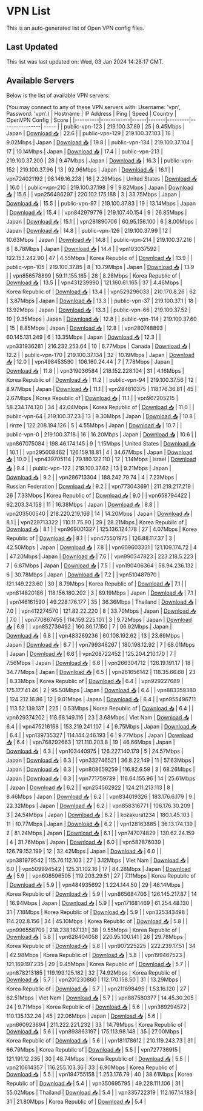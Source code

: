 # VPN List

This is an auto-generated list of Open VPN config files.

## Last Updated

This list was last updated on: Wed, 03 Jan 2024 14:28:17 GMT.

## Available Servers

Below is the list of available VPN servers:

(You may connect to any of these VPN servers with: Username: 'vpn', Password: 'vpn'.)
| Hostname | IP Address | Ping | Speed | Country | OpenVPN Config | Score |
|----------|------------|------|-------|---------|----------------| ----- |
| public-vpn-123 | 219.100.37.89 | 25 | 9.45Mbps | Japan | [Download 📥](./configs/server_0_JP.ovpn) | 22.6 |
| public-vpn-129 | 219.100.37.103 | 16 | 9.02Mbps | Japan | [Download 📥](./configs/server_1_JP.ovpn) | 19.8 |
| public-vpn-134 | 219.100.37.104 | 17 | 10.14Mbps | Japan | [Download 📥](./configs/server_2_JP.ovpn) | 17.4 |
| public-vpn-213 | 219.100.37.200 | 28 | 9.47Mbps | Japan | [Download 📥](./configs/server_3_JP.ovpn) | 16.3 |
| public-vpn-152 | 219.100.37.96 | 13 | 92.96Mbps | Japan | [Download 📥](./configs/server_4_JP.ovpn) | 16.1 |
| vpn724021192 | 98.149.16.228 | 16 | 2.29Mbps | United States | [Download 📥](./configs/server_5_US.ovpn) | 16.0 |
| public-vpn-210 | 219.100.37.198 | 9 | 9.82Mbps | Japan | [Download 📥](./configs/server_6_JP.ovpn) | 15.6 |
| vpn256486297 | 220.102.175.188 | 3 | 33.75Mbps | Japan | [Download 📥](./configs/server_7_JP.ovpn) | 15.5 |
| public-vpn-97 | 219.100.37.83 | 19 | 13.14Mbps | Japan | [Download 📥](./configs/server_8_JP.ovpn) | 15.4 |
| vpn842979776 | 219.107.40.154 | 9 | 26.85Mbps | Japan | [Download 📥](./configs/server_9_JP.ovpn) | 15.1 |
| vpn281890706 | 60.95.156.100 | 6 | 8.00Mbps | Japan | [Download 📥](./configs/server_10_JP.ovpn) | 14.8 |
| public-vpn-126 | 219.100.37.99 | 12 | 10.63Mbps | Japan | [Download 📥](./configs/server_11_JP.ovpn) | 14.8 |
| public-vpn-214 | 219.100.37.216 | 8 | 8.78Mbps | Japan | [Download 📥](./configs/server_12_JP.ovpn) | 14.4 |
| vpn103037592 | 122.153.242.90 | 47 | 4.55Mbps | Korea Republic of | [Download 📥](./configs/server_13_KR.ovpn) | 13.9 |
| public-vpn-105 | 219.100.37.85 | 8 | 10.79Mbps | Japan | [Download 📥](./configs/server_14_JP.ovpn) | 13.9 |
| vpn856578899 | 59.11.155.185 | 28 | 8.28Mbps | Korea Republic of | [Download 📥](./configs/server_15_KR.ovpn) | 13.5 |
| vpn431239990 | 121.160.61.165 | 37 | 4.46Mbps | Korea Republic of | [Download 📥](./configs/server_16_KR.ovpn) | 13.4 |
| vpn529296033 | 210.170.8.26 | 62 | 3.87Mbps | Japan | [Download 📥](./configs/server_17_JP.ovpn) | 13.3 |
| public-vpn-37 | 219.100.37.1 | 18 | 13.92Mbps | Japan | [Download 📥](./configs/server_18_JP.ovpn) | 13.3 |
| public-vpn-66 | 219.100.37.52 | 19 | 9.35Mbps | Japan | [Download 📥](./configs/server_19_JP.ovpn) | 12.8 |
| public-vpn-114 | 219.100.37.60 | 15 | 8.85Mbps | Japan | [Download 📥](./configs/server_20_JP.ovpn) | 12.8 |
| vpn280748893 | 60.145.131.249 | 6 | 13.35Mbps | Japan | [Download 📥](./configs/server_21_JP.ovpn) | 12.3 |
| vpn331936281 | 216.232.253.64 | 10 | 6.77Mbps | Canada | [Download 📥](./configs/server_22_CA.ovpn) | 12.2 |
| public-vpn-170 | 219.100.37.134 | 32 | 10.19Mbps | Japan | [Download 📥](./configs/server_23_JP.ovpn) | 12.0 |
| vpn498453530 | 106.160.24.44 | 7 | 7.78Mbps | Japan | [Download 📥](./configs/server_24_JP.ovpn) | 11.8 |
| vpn319036584 | 218.152.228.104 | 31 | 4.16Mbps | Korea Republic of | [Download 📥](./configs/server_25_KR.ovpn) | 11.2 |
| public-vpn-94 | 219.100.37.56 | 12 | 8.97Mbps | Japan | [Download 📥](./configs/server_26_JP.ovpn) | 11.1 |
| vpn284810375 | 118.176.36.81 | 45 | 2.67Mbps | Korea Republic of | [Download 📥](./configs/server_27_KR.ovpn) | 11.1 |
| vpn967205215 | 58.234.174.120 | 34 | 42.04Mbps | Korea Republic of | [Download 📥](./configs/server_28_KR.ovpn) | 11.0 |
| public-vpn-64 | 219.100.37.23 | 13 | 9.30Mbps | Japan | [Download 📥](./configs/server_29_JP.ovpn) | 10.8 |
| rinze | 122.208.194.126 | 5 | 4.55Mbps | Japan | [Download 📥](./configs/server_30_JP.ovpn) | 10.7 |
| public-vpn-0 | 219.100.37.18 | 16 | 16.20Mbps | Japan | [Download 📥](./configs/server_31_JP.ovpn) | 10.6 |
| vpn867075084 | 198.46.174.145 | 9 | 1.15Mbps | United States | [Download 📥](./configs/server_32_US.ovpn) | 10.1 |
| vpn295008462 | 126.159.18.81 | 4 | 34.67Mbps | Japan | [Download 📥](./configs/server_33_JP.ovpn) | 10.0 |
| vpn439705114 | 79.180.122.110 | 12 | 1.14Mbps | Israel | [Download 📥](./configs/server_34_IL.ovpn) | 9.4 |
| public-vpn-122 | 219.100.37.62 | 13 | 9.21Mbps | Japan | [Download 📥](./configs/server_35_JP.ovpn) | 9.2 |
| vpn286713304 | 188.242.79.74 | 4 | 7.23Mbps | Russian Federation | [Download 📥](./configs/server_36_RU.ovpn) | 9.2 |
| vpn773043691 | 211.219.217.219 | 26 | 7.33Mbps | Korea Republic of | [Download 📥](./configs/server_37_KR.ovpn) | 9.0 |
| vpn658794422 | 92.203.34.158 | 11 | 16.38Mbps | Japan | [Download 📥](./configs/server_38_JP.ovpn) | 8.8 |
| vpn203500540 | 218.220.219.166 | 14 | 14.20Mbps | Japan | [Download 📥](./configs/server_39_JP.ovpn) | 8.1 |
| vpn229713322 | 110.11.75.90 | 29 | 28.21Mbps | Korea Republic of | [Download 📥](./configs/server_40_KR.ovpn) | 8.1 |
| vpn969001327 | 125.136.124.178 | 27 | 4.07Mbps | Korea Republic of | [Download 📥](./configs/server_41_KR.ovpn) | 8.1 |
| vpn475501975 | 126.88.117.37 | 3 | 42.50Mbps | Japan | [Download 📥](./configs/server_42_JP.ovpn) | 7.8 |
| vpn609603331 | 121.109.174.72 | 4 | 47.20Mbps | Japan | [Download 📥](./configs/server_43_JP.ovpn) | 7.6 |
| vpn990347823 | 223.218.5.223 | 7 | 6.87Mbps | Japan | [Download 📥](./configs/server_44_JP.ovpn) | 7.5 |
| vpn190406364 | 58.94.236.132 | 6 | 30.78Mbps | Japan | [Download 📥](./configs/server_45_JP.ovpn) | 7.2 |
| vpn510487970 | 121.149.223.60 | 30 | 8.79Mbps | Korea Republic of | [Download 📥](./configs/server_46_KR.ovpn) | 7.1 |
| vpn814820186 | 118.156.180.202 | 3 | 89.19Mbps | Japan | [Download 📥](./configs/server_47_JP.ovpn) | 7.1 |
| vpn146161590 | 49.228.176.177 | 35 | 36.36Mbps | Thailand | [Download 📥](./configs/server_48_TH.ovpn) | 7.0 |
| vpn412274570 | 121.82.22.220 | 8 | 33.70Mbps | Japan | [Download 📥](./configs/server_49_JP.ovpn) | 7.0 |
| vpn770867455 | 114.159.225.101 | 3 | 9.72Mbps | Japan | [Download 📥](./configs/server_50_JP.ovpn) | 6.9 |
| vpn852739492 | 160.86.17.150 | 7 | 96.92Mbps | Japan | [Download 📥](./configs/server_51_JP.ovpn) | 6.8 |
| vpn483269236 | 60.108.192.62 | 13 | 23.69Mbps | Japan | [Download 📥](./configs/server_52_JP.ovpn) | 6.7 |
| vpn799348267 | 180.198.12.92 | 7 | 68.01Mbps | Japan | [Download 📥](./configs/server_53_JP.ovpn) | 6.6 |
| vpn208722452 | 125.204.210.170 | 7 | 7.56Mbps | Japan | [Download 📥](./configs/server_54_JP.ovpn) | 6.6 |
| vpn266304712 | 126.19.191.17 | 18 | 34.77Mbps | Japan | [Download 📥](./configs/server_55_JP.ovpn) | 6.5 |
| vpn261656142 | 118.35.66.68 | 23 | 8.33Mbps | Korea Republic of | [Download 📥](./configs/server_56_KR.ovpn) | 6.4 |
| vpn929227689 | 175.177.41.46 | 2 | 95.50Mbps | Japan | [Download 📥](./configs/server_57_JP.ovpn) | 6.4 |
| vpn883359380 | 124.212.16.86 | 12 | 9.01Mbps | Japan | [Download 📥](./configs/server_58_JP.ovpn) | 6.4 |
| vpn955496711 | 113.52.139.137 | 225 | 0.53Mbps | Korea Republic of | [Download 📥](./configs/server_59_KR.ovpn) | 6.4 |
| vpn629374202 | 118.68.149.116 | 23 | 3.68Mbps | Viet Nam | [Download 📥](./configs/server_60_VN.ovpn) | 6.4 |
| vpn475216168 | 153.219.241.107 | 4 | 9.75Mbps | Japan | [Download 📥](./configs/server_61_JP.ovpn) | 6.4 |
| vpn139735327 | 114.144.246.193 | 6 | 9.77Mbps | Japan | [Download 📥](./configs/server_62_JP.ovpn) | 6.4 |
| vpn768292663 | 121.110.203.8 | 19 | 46.66Mbps | Japan | [Download 📥](./configs/server_63_JP.ovpn) | 6.3 |
| vpn103440975 | 126.227.140.179 | 5 | 24.57Mbps | Japan | [Download 📥](./configs/server_64_JP.ovpn) | 6.3 |
| vpn332746521 | 36.8.22.149 | 11 | 57.63Mbps | Japan | [Download 📥](./configs/server_65_JP.ovpn) | 6.3 |
| vpn808659259 | 116.82.6.59 | 3 | 68.26Mbps | Japan | [Download 📥](./configs/server_66_JP.ovpn) | 6.3 |
| vpn771759739 | 116.64.155.96 | 14 | 25.61Mbps | Japan | [Download 📥](./configs/server_67_JP.ovpn) | 6.2 |
| vpn254562922 | 124.211.213.113 | 8 | 8.46Mbps | Japan | [Download 📥](./configs/server_68_JP.ovpn) | 6.2 |
| vpn834019326 | 183.176.6.179 | 9 | 22.32Mbps | Japan | [Download 📥](./configs/server_69_JP.ovpn) | 6.2 |
| vpn858316771 | 106.176.30.209 | 3 | 24.54Mbps | Japan | [Download 📥](./configs/server_70_JP.ovpn) | 6.2 |
| kozakura1234 | 180.1.45.103 | 11 | 10.77Mbps | Japan | [Download 📥](./configs/server_71_JP.ovpn) | 6.2 |
| vpn128163885 | 36.13.174.139 | 2 | 81.24Mbps | Japan | [Download 📥](./configs/server_72_JP.ovpn) | 6.1 |
| vpn747074829 | 130.62.24.159 | 4 | 31.76Mbps | Japan | [Download 📥](./configs/server_73_JP.ovpn) | 6.0 |
| vpn582876039 | 126.79.152.199 | 12 | 32.42Mbps | Japan | [Download 📥](./configs/server_74_JP.ovpn) | 6.0 |
| vpn381979542 | 115.76.112.103 | 27 | 3.12Mbps | Viet Nam | [Download 📥](./configs/server_75_VN.ovpn) | 6.0 |
| vpn509994542 | 125.31.102.16 | 17 | 84.28Mbps | Japan | [Download 📥](./configs/server_76_JP.ovpn) | 5.9 |
| vpn608596505 | 119.203.29.51 | 27 | 7.11Mbps | Korea Republic of | [Download 📥](./configs/server_77_KR.ovpn) | 5.9 |
| vpn484935692 | 1.224.144.50 | 29 | 46.14Mbps | Korea Republic of | [Download 📥](./configs/server_78_KR.ovpn) | 5.9 |
| vpn865684706 | 126.145.217.87 | 14 | 16.94Mbps | Japan | [Download 📥](./configs/server_79_JP.ovpn) | 5.9 |
| vpn171681469 | 61.254.48.130 | 31 | 7.18Mbps | Korea Republic of | [Download 📥](./configs/server_80_KR.ovpn) | 5.9 |
| vpn325343498 | 114.202.8.156 | 34 | 45.10Mbps | Korea Republic of | [Download 📥](./configs/server_81_KR.ovpn) | 5.8 |
| vpn996558709 | 218.238.167.131 | 38 | 9.55Mbps | Korea Republic of | [Download 📥](./configs/server_82_KR.ovpn) | 5.8 |
| vpn628404058 | 220.95.100.141 | 26 | 29.78Mbps | Korea Republic of | [Download 📥](./configs/server_83_KR.ovpn) | 5.8 |
| vpn907225225 | 222.239.17.51 | 34 | 42.98Mbps | Korea Republic of | [Download 📥](./configs/server_84_KR.ovpn) | 5.8 |
| vpn199467523 | 121.169.197.235 | 29 | 9.45Mbps | Korea Republic of | [Download 📥](./configs/server_85_KR.ovpn) | 5.7 |
| vpn878213185 | 119.199.125.182 | 32 | 74.92Mbps | Korea Republic of | [Download 📥](./configs/server_86_KR.ovpn) | 5.7 |
| vpn201230860 | 112.170.158.50 | 31 | 13.29Mbps | Korea Republic of | [Download 📥](./configs/server_87_KR.ovpn) | 5.7 |
| vpn211698495 | 1.53.16.120 | 27 | 62.51Mbps | Viet Nam | [Download 📥](./configs/server_88_VN.ovpn) | 5.7 |
| vpn887580377 | 14.45.30.205 | 24 | 9.71Mbps | Korea Republic of | [Download 📥](./configs/server_89_KR.ovpn) | 5.6 |
| vpn389294572 | 110.135.132.24 | 45 | 22.06Mbps | Japan | [Download 📥](./configs/server_90_JP.ovpn) | 5.6 |
| vpn660923694 | 211.222.221.232 | 33 | 14.79Mbps | Korea Republic of | [Download 📥](./configs/server_91_KR.ovpn) | 5.6 |
| vpn893863197 | 175.113.98.148 | 35 | 27.00Mbps | Korea Republic of | [Download 📥](./configs/server_92_KR.ovpn) | 5.6 |
| vpn181178612 | 210.119.243.73 | 31 | 66.79Mbps | Korea Republic of | [Download 📥](./configs/server_93_KR.ovpn) | 5.5 |
| vpn727736915 | 121.191.12.235 | 30 | 48.74Mbps | Korea Republic of | [Download 📥](./configs/server_94_KR.ovpn) | 5.5 |
| vpn210614357 | 116.255.103.36 | 33 | 6.90Mbps | Korea Republic of | [Download 📥](./configs/server_95_KR.ovpn) | 5.5 |
| vpn194755158 | 1.253.176.79 | 40 | 38.61Mbps | Korea Republic of | [Download 📥](./configs/server_96_KR.ovpn) | 5.4 |
| vpn350695795 | 49.228.111.106 | 31 | 55.02Mbps | Thailand | [Download 📥](./configs/server_97_TH.ovpn) | 5.4 |
| vpn335722319 | 112.167.14.183 | 31 | 21.80Mbps | Korea Republic of | [Download 📥](./configs/server_98_KR.ovpn) | 5.4 |
